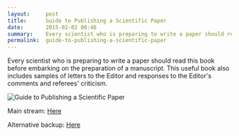 ```yaml
---
layout:     post
title:      Guide to Publishing a Scientific Paper
date:       2015-02-02 08:46
summary:    Every scientist who is preparing to write a paper should read this book before embarking on the preparation of a manuscript.
permalink:	guide-to-publishing-a-scientific-paper
---
```


Every scientist who is preparing to write a paper should read this book before embarking on the preparation of a manuscript.  This useful book also includes samples of letters to the Editor and responses to the Editor's comments and referees' criticism.

![Guide to Publishing a Scientific Paper](http://i.imgur.com/CwPnyFZ.jpg)

Main stream: [Here](http://amutiara.staff.gunadarma.ac.id/Downloads/files/11764/GPaSP.pdf)

Alternative backup: [Here](https://drive.google.com/file/d/0B4ytlXBJDAWqWEJBOFVoZmNBeE0/view?usp=sharing)
